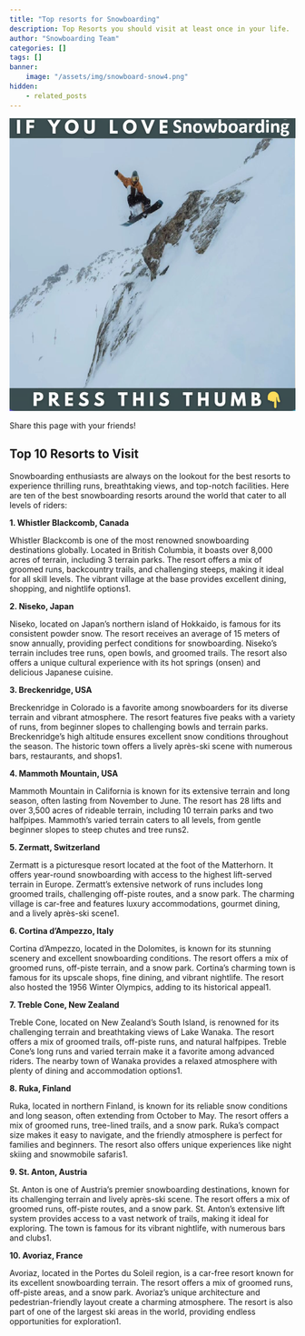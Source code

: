 ```yaml
---
title: "Top resorts for Snowboarding"
description: Top Resorts you should visit at least once in your life.
author: "Snowboarding Team"
categories: []
tags: []
banner:
    image: "/assets/img/snowboard-snow4.png"
hidden:
    - related_posts
---
```


![Image here](/assets/img/snowboard-snow4.png)

<!-- AddToAny BEGIN -->
<div class="a2a_kit a2a_kit_size_32 a2a_default_style">
<a class="a2a_dd" href="https://www.addtoany.com/share"></a>
<a class="a2a_button_facebook"></a>
<a class="a2a_button_email"></a>
</div>
<script async src="https://static.addtoany.com/menu/page.js"></script>
<!-- AddToAny END -->

Share this page with your friends!

## Top 10 Resorts to Visit

Snowboarding enthusiasts are always on the lookout for the best resorts to experience thrilling runs, breathtaking views, and top-notch facilities. Here are ten of the best snowboarding resorts around the world that cater to all levels of riders:

<b>1. Whistler Blackcomb, Canada</b>

Whistler Blackcomb is one of the most renowned snowboarding destinations globally. Located in British Columbia, it boasts over 8,000 acres of terrain, including 3 terrain parks. The resort offers a mix of groomed runs, backcountry trails, and challenging steeps, making it ideal for all skill levels. The vibrant village at the base provides excellent dining, shopping, and nightlife options1.

<b>2. Niseko, Japan</b>

Niseko, located on Japan’s northern island of Hokkaido, is famous for its consistent powder snow. The resort receives an average of 15 meters of snow annually, providing perfect conditions for snowboarding. Niseko’s terrain includes tree runs, open bowls, and groomed trails. The resort also offers a unique cultural experience with its hot springs (onsen) and delicious Japanese cuisine.

<b>3. Breckenridge, USA</b>

Breckenridge in Colorado is a favorite among snowboarders for its diverse terrain and vibrant atmosphere. The resort features five peaks with a variety of runs, from beginner slopes to challenging bowls and terrain parks. Breckenridge’s high altitude ensures excellent snow conditions throughout the season. The historic town offers a lively après-ski scene with numerous bars, restaurants, and shops1.

<b>4. Mammoth Mountain, USA</b>

Mammoth Mountain in California is known for its extensive terrain and long season, often lasting from November to June. The resort has 28 lifts and over 3,500 acres of rideable terrain, including 10 terrain parks and two halfpipes. Mammoth’s varied terrain caters to all levels, from gentle beginner slopes to steep chutes and tree runs2.

<b>5. Zermatt, Switzerland</b>

Zermatt is a picturesque resort located at the foot of the Matterhorn. It offers year-round snowboarding with access to the highest lift-served terrain in Europe. Zermatt’s extensive network of runs includes long groomed trails, challenging off-piste routes, and a snow park. The charming village is car-free and features luxury accommodations, gourmet dining, and a lively après-ski scene1.

<b>6. Cortina d’Ampezzo, Italy</b>

Cortina d’Ampezzo, located in the Dolomites, is known for its stunning scenery and excellent snowboarding conditions. The resort offers a mix of groomed runs, off-piste terrain, and a snow park. Cortina’s charming town is famous for its upscale shops, fine dining, and vibrant nightlife. The resort also hosted the 1956 Winter Olympics, adding to its historical appeal1.

<b>7. Treble Cone, New Zealand</b>

Treble Cone, located on New Zealand’s South Island, is renowned for its challenging terrain and breathtaking views of Lake Wanaka. The resort offers a mix of groomed trails, off-piste runs, and natural halfpipes. Treble Cone’s long runs and varied terrain make it a favorite among advanced riders. The nearby town of Wanaka provides a relaxed atmosphere with plenty of dining and accommodation options1.

<b>8. Ruka, Finland</b>

Ruka, located in northern Finland, is known for its reliable snow conditions and long season, often extending from October to May. The resort offers a mix of groomed runs, tree-lined trails, and a snow park. Ruka’s compact size makes it easy to navigate, and the friendly atmosphere is perfect for families and beginners. The resort also offers unique experiences like night skiing and snowmobile safaris1.

<b>9. St. Anton, Austria</b>

St. Anton is one of Austria’s premier snowboarding destinations, known for its challenging terrain and lively après-ski scene. The resort offers a mix of groomed runs, off-piste routes, and a snow park. St. Anton’s extensive lift system provides access to a vast network of trails, making it ideal for exploring. The town is famous for its vibrant nightlife, with numerous bars and clubs1.

<b>10. Avoriaz, France</b>

Avoriaz, located in the Portes du Soleil region, is a car-free resort known for its excellent snowboarding terrain. The resort offers a mix of groomed runs, off-piste areas, and a snow park. Avoriaz’s unique architecture and pedestrian-friendly layout create a charming atmosphere. The resort is also part of one of the largest ski areas in the world, providing endless opportunities for exploration1.





```

